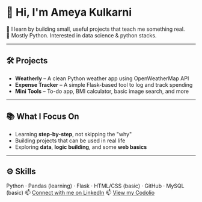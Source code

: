 # 👋 Hi, I'm Ameya Kulkarni

🧠 I learn by building small, useful projects that teach me something real.  
🐍 Mostly Python. Interested in data science & python stacks.

---

## 🛠️ Projects
- **Weatherly** – A clean Python weather app using OpenWeatherMap API  
- **Expense Tracker** – A simple Flask-based tool to log and track spending  
- **Mini Tools** – To-do app, BMI calculator, basic image search, and more

---

## 📚 What I Focus On
- Learning **step-by-step**, not skipping the "why"  
- Building projects that can be used in real life 
- Exploring **data**, **logic building**, and some **web basics**

---

## ⚙️ Skills
Python · Pandas (learning) · Flask · HTML/CSS (basic) · GitHub · MySQL (basic)
📫 [Connect with me on LinkedIn](https://www.linkedin.com/in/ameya-kulkarni-a31b74246)
📫 [View my Codolio](https://codolio.com/profile/Ameya%20Kulkarni)

